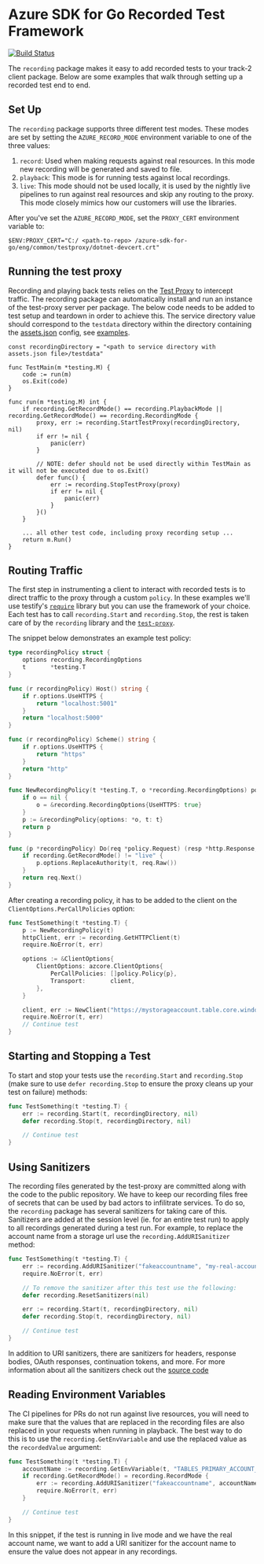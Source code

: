 # Azure SDK for Go Recorded Test Framework

[![Build Status](https://dev.azure.com/azure-sdk/public/_apis/build/status/go/Azure.azure-sdk-for-go?branchName=master)](https://dev.azure.com/azure-sdk/public/_build/latest?definitionId=1842&branchName=master)

The `recording` package makes it easy to add recorded tests to your track-2 client package.
Below are some examples that walk through setting up a recorded test end to end.

## Set Up
The `recording` package supports three different test modes. These modes are set by setting the `AZURE_RECORD_MODE` environment variable to one of the three values:
1. `record`: Used when making requests against real resources. In this mode new recording will be generated and saved to file.
2. `playback`: This mode is for running tests against local recordings.
3. `live`: This mode should not be used locally, it is used by the nightly live pipelines to run against real resources and skip any routing to the proxy. This mode closely mimics how our customers will use the libraries.

After you've set the `AZURE_RECORD_MODE`, set the `PROXY_CERT` environment variable to:
```pwsh
$ENV:PROXY_CERT="C:/ <path-to-repo> /azure-sdk-for-go/eng/common/testproxy/dotnet-devcert.crt"
```

## Running the test proxy

Recording and playing back tests relies on the [Test Proxy](https://github.com/Azure/azure-sdk-tools/blob/main/tools/test-proxy/Azure.Sdk.Tools.TestProxy/README.md) to intercept traffic. The recording package can automatically install and run an instance of the test-proxy server per package. The below code needs to be added to test setup and teardown in order to achieve this. The service directory value should correspond to the `testdata` directory within the directory containing the [assets.json](https://github.com/Azure/azure-sdk-tools/blob/main/tools/assets-automation/asset-sync/README.md#assetsjson-discovery) config, see [examples](https://github.com/search?q=repo%3AAzure%2Fazure-sdk-for-go+assets.json+language%3AJSON&type=code&l=JSON).

```golang
const recordingDirectory = "<path to service directory with assets.json file>/testdata"

func TestMain(m *testing.M) {
	code := run(m)
	os.Exit(code)
}

func run(m *testing.M) int {
	if recording.GetRecordMode() == recording.PlaybackMode || recording.GetRecordMode() == recording.RecordingMode {
        proxy, err := recording.StartTestProxy(recordingDirectory, nil)
        if err != nil {
            panic(err)
        }

        // NOTE: defer should not be used directly within TestMain as it will not be executed due to os.Exit()
		defer func() {
			err := recording.StopTestProxy(proxy)
			if err != nil {
				panic(err)
			}
		}()
    }

    ... all other test code, including proxy recording setup ...
	return m.Run()
}
```

## Routing Traffic

The first step in instrumenting a client to interact with recorded tests is to direct traffic to the proxy through a custom `policy`. In these examples we'll use testify's [`require`](https://pkg.go.dev/github.com/stretchr/testify/require) library but you can use the framework of your choice. Each test has to call `recording.Start` and `recording.Stop`, the rest is taken care of by the `recording` library and the [`test-proxy`](https://github.com/Azure/azure-sdk-tools/tree/main/tools/test-proxy).

The snippet below demonstrates an example test policy:

```go
type recordingPolicy struct {
	options recording.RecordingOptions
	t       *testing.T
}

func (r recordingPolicy) Host() string {
	if r.options.UseHTTPS {
		return "localhost:5001"
	}
	return "localhost:5000"
}

func (r recordingPolicy) Scheme() string {
	if r.options.UseHTTPS {
		return "https"
	}
	return "http"
}

func NewRecordingPolicy(t *testing.T, o *recording.RecordingOptions) policy.Policy {
	if o == nil {
		o = &recording.RecordingOptions{UseHTTPS: true}
	}
	p := &recordingPolicy{options: *o, t: t}
	return p
}

func (p *recordingPolicy) Do(req *policy.Request) (resp *http.Response, err error) {
	if recording.GetRecordMode() != "live" {
		p.options.ReplaceAuthority(t, req.Raw())
	}
	return req.Next()
}
```

After creating a recording policy, it has to be added to the client on the `ClientOptions.PerCallPolicies` option:
```go
func TestSomething(t *testing.T) {
    p := NewRecordingPolicy(t)
    httpClient, err := recording.GetHTTPClient(t)
    require.NoError(t, err)

	options := &ClientOptions{
		ClientOptions: azcore.ClientOptions{
			PerCallPolicies: []policy.Policy{p},
			Transport:       client,
		},
	}

    client, err := NewClient("https://mystorageaccount.table.core.windows.net", myCred, options)
    require.NoError(t, err)
    // Continue test
}
```

## Starting and Stopping a Test
To start and stop your tests use the `recording.Start` and `recording.Stop` (make sure to use `defer recording.Stop` to ensure the proxy cleans up your test on failure) methods:
```go
func TestSomething(t *testing.T) {
    err := recording.Start(t, recordingDirectory, nil)
    defer recording.Stop(t, recordingDirectory, nil)

    // Continue test
}
```

## Using Sanitizers
The recording files generated by the test-proxy are committed along with the code to the public repository. We have to keep our recording files free of secrets that can be used by bad actors to infilitrate services. To do so, the `recording` package has several sanitizers for taking care of this. Sanitizers are added at the session level (ie. for an entire test run) to apply to all recordings generated during a test run. For example, to replace the account name from a storage url use the `recording.AddURISanitizer` method:
```go
func TestSomething(t *testing.T) {
    err := recording.AddURISanitizer("fakeaccountname", "my-real-account-name", nil)
    require.NoError(t, err)

    // To remove the sanitizer after this test use the following:
    defer recording.ResetSanitizers(nil)

    err := recording.Start(t, recordingDirectory, nil)
    defer recording.Stop(t, recordingDirectory, nil)

    // Continue test
}
```

In addition to URI sanitizers, there are sanitizers for headers, response bodies, OAuth responses, continuation tokens, and more. For more information about all the sanitizers check out the [source code](https://github.com/Azure/azure-sdk-for-go/blob/main/sdk/internal/recording/sanitizer.go)


## Reading Environment Variables
The CI pipelines for PRs do not run against live resources, you will need to make sure that the values that are replaced in the recording files are also replaced in your requests when running in playback. The best way to do this is to use the `recording.GetEnvVariable` and use the replaced value as the `recordedValue` argument:

```go
func TestSomething(t *testing.T) {
    accountName := recording.GetEnvVariable(t, "TABLES_PRIMARY_ACCOUNT_NAME", "fakeaccountname")
    if recording.GetRecordMode() = recording.RecordMode {
        err := recording.AddURISanitizer("fakeaccountname", accountName, nil)
        require.NoError(t, err)
    }

    // Continue test
}
```
In this snippet, if the test is running in live mode and we have the real account name, we want to add a URI sanitizer for the account name to ensure the value does not appear in any recordings.


